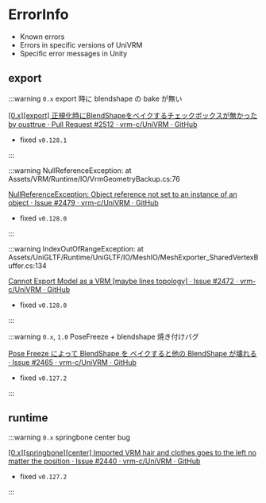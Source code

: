 # ErrorInfo

- Known errors
- Errors in specific versions of UniVRM
- Specific error messages in Unity

## export

:::warning `0.x` export 時に blendshape の bake が無い

[\[0.x\]\[export\] 正規化時にBlendShapeをベイクするチェックボックスが無かった by ousttrue · Pull Request #2512 · vrm-c/UniVRM · GitHub](https://github.com/vrm-c/UniVRM/pull/2512)

- fixed `v0.128.1`

:::

:::warning NullReferenceException: at Assets/VRM/Runtime/IO/VrmGeometryBackup.cs:76

[NullReferenceException: Object reference not set to an instance of an object · Issue #2479 · vrm-c/UniVRM · GitHub](https://github.com/vrm-c/UniVRM/issues/2479)

- fixed `v0.128.0`

:::

:::warning IndexOutOfRangeException: at Assets/UniGLTF/Runtime/UniGLTF/IO/MeshIO/MeshExporter_SharedVertexBuffer.cs:134

[Cannot Export Model as a VRM \[maybe lines topology\] · Issue #2472 · vrm-c/UniVRM · GitHub](https://github.com/vrm-c/UniVRM/issues/2472)

- fixed `v0.128.0`

:::

:::warning `0.x`, `1.0` PoseFreeze + blendshape 焼き付けバグ

[Pose Freeze によって BlendShape を ベイクすると他の BlendShape が壊れる · Issue #2465 · vrm-c/UniVRM · GitHub](https://github.com/vrm-c/UniVRM/issues/2465)

- fixed `v0.127.2`

:::

## runtime

:::warning `0.x` springbone center bug

[\[0.x\]\[springbone\]\[center\] Imported VRM hair and clothes goes to the left no matter the position · Issue #2440 · vrm-c/UniVRM · GitHub](https://github.com/vrm-c/UniVRM/issues/2440)

- fixed `v0.127.2`

:::
